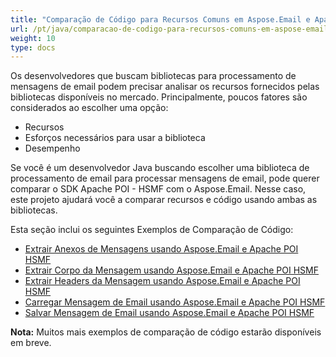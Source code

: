 ```yaml
---
title: "Comparação de Código para Recursos Comuns em Aspose.Email e Apache POI HSMF"
url: /pt/java/comparacao-de-codigo-para-recursos-comuns-em-aspose-email-e-apache-poi-hsmf/
weight: 10
type: docs
---
```


Os desenvolvedores que buscam bibliotecas para processamento de mensagens de email podem precisar analisar os recursos fornecidos pelas bibliotecas disponíveis no mercado. Principalmente, poucos fatores são considerados ao escolher uma opção:

- Recursos
- Esforços necessários para usar a biblioteca
- Desempenho

Se você é um desenvolvedor Java buscando escolher uma biblioteca de processamento de email para processar mensagens de email, pode querer comparar o SDK Apache POI - HSMF com o Aspose.Email. Nesse caso, este projeto ajudará você a comparar recursos e código usando ambas as bibliotecas.

Esta seção inclui os seguintes Exemplos de Comparação de Código:

- [Extrair Anexos de Mensagens usando Aspose.Email e Apache POI HSMF](/email/java/extrair-anexos-de-mensagens-usando-aspose-email-e-apache-poi-hsmf/)
- [Extrair Corpo da Mensagem usando Aspose.Email e Apache POI HSMF](/email/java/extrair-corpo-da-mensagem-usando-aspose-email-e-apache-poi-hsmf/)
- [Extrair Headers da Mensagem usando Aspose.Email e Apache POI HSMF](/email/java/extrair-headers-da-mensagem-usando-aspose-email-e-apache-poi-hsmf/)
- [Carregar Mensagem de Email usando Aspose.Email e Apache POI HSMF](/email/java/carregar-mensagem-de-email-usando-aspose-email-e-apache-poi-hsmf/)
- [Salvar Mensagem de Email usando Aspose.Email e Apache POI HSMF](/email/java/salvar-mensagem-de-email-usando-aspose-email-e-apache-poi-hsmf/)

**Nota:** Muitos mais exemplos de comparação de código estarão disponíveis em breve.